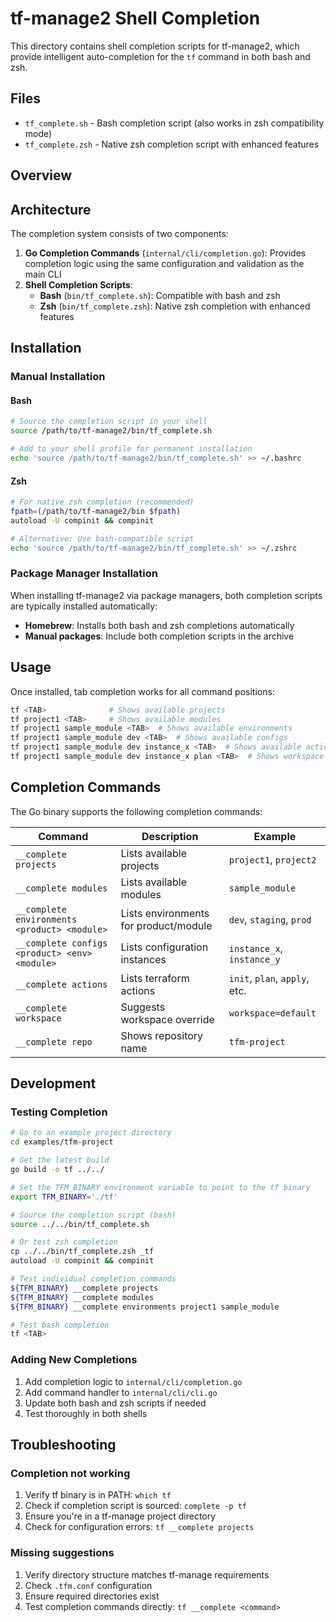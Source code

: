 # tf-manage2 Shell Completion

This directory contains shell completion scripts for tf-manage2, which provide intelligent auto-completion for the `tf` command in both bash and zsh.

## Files

- `tf_complete.sh` - Bash completion script (also works in zsh compatibility mode)
- `tf_complete.zsh` - Native zsh completion script with enhanced features

## Overview

## Architecture

The completion system consists of two components:

1. **Go Completion Commands** (`internal/cli/completion.go`): Provides completion logic using the same configuration and validation as the main CLI
2. **Shell Completion Scripts**:
   - **Bash** (`bin/tf_complete.sh`): Compatible with bash and zsh
   - **Zsh** (`bin/tf_complete.zsh`): Native zsh completion with enhanced features

## Installation

### Manual Installation

#### Bash
```bash
# Source the completion script in your shell
source /path/to/tf-manage2/bin/tf_complete.sh

# Add to your shell profile for permanent installation
echo 'source /path/to/tf-manage2/bin/tf_complete.sh' >> ~/.bashrc
```

#### Zsh
```bash
# For native zsh completion (recommended)
fpath=(/path/to/tf-manage2/bin $fpath)
autoload -U compinit && compinit

# Alternative: Use bash-compatible script
echo 'source /path/to/tf-manage2/bin/tf_complete.sh' >> ~/.zshrc
```

### Package Manager Installation

When installing tf-manage2 via package managers, both completion scripts are typically installed automatically:

- **Homebrew**: Installs both bash and zsh completions automatically
- **Manual packages**: Include both completion scripts in the archive

## Usage

Once installed, tab completion works for all command positions:

```bash
tf <TAB>              # Shows available projects
tf project1 <TAB>     # Shows available modules
tf project1 sample_module <TAB>  # Shows available environments
tf project1 sample_module dev <TAB>  # Shows available configs
tf project1 sample_module dev instance_x <TAB>  # Shows available actions
tf project1 sample_module dev instance_x plan <TAB>  # Shows workspace options
```

## Completion Commands

The Go binary supports the following completion commands:

| Command                                       | Description                           | Example                       |
| --------------------------------------------- | ------------------------------------- | ----------------------------- |
| `__complete projects`                         | Lists available projects              | `project1`, `project2`        |
| `__complete modules`                          | Lists available modules               | `sample_module`               |
| `__complete environments <product> <module>`  | Lists environments for product/module | `dev`, `staging`, `prod`      |
| `__complete configs <product> <env> <module>` | Lists configuration instances         | `instance_x`, `instance_y`    |
| `__complete actions`                          | Lists terraform actions               | `init`, `plan`, `apply`, etc. |
| `__complete workspace`                        | Suggests workspace override           | `workspace=default`           |
| `__complete repo`                             | Shows repository name                 | `tfm-project`                 |


## Development

### Testing Completion

```bash
# Go to an example project directory
cd examples/tfm-project

# Get the latest build
go build -o tf ../../

# Set the TFM_BINARY environment variable to point to the tf binary
export TFM_BINARY='./tf'

# Source the completion script (bash)
source ../../bin/tf_complete.sh

# Or test zsh completion
cp ../../bin/tf_complete.zsh _tf
autoload -U compinit && compinit

# Test individual completion commands
${TFM_BINARY} __complete projects
${TFM_BINARY} __complete modules
${TFM_BINARY} __complete environments project1 sample_module

# Test bash completion
tf <TAB>
```

### Adding New Completions

1. Add completion logic to `internal/cli/completion.go`
2. Add command handler to `internal/cli/cli.go`
3. Update both bash and zsh scripts if needed
4. Test thoroughly in both shells

## Troubleshooting

### Completion not working

1. Verify tf binary is in PATH: `which tf`
2. Check if completion script is sourced: `complete -p tf`
3. Ensure you're in a tf-manage project directory
4. Check for configuration errors: `tf __complete projects`

### Missing suggestions

1. Verify directory structure matches tf-manage requirements
2. Check `.tfm.conf` configuration
3. Ensure required directories exist
4. Test completion commands directly: `tf __complete <command>`
